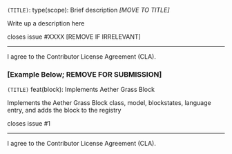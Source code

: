 `(TITLE)`: type(scope): Brief description *[MOVE TO TITLE]*

Write up a description here

closes issue #XXXX [REMOVE IF IRRELEVANT]

---

I agree to the Contributor License Agreement (CLA).


### [Example Below; REMOVE FOR SUBMISSION]

`(TITLE)` feat(block): Implements Aether Grass Block

Implements the Aether Grass Block class, model, blockstates, language entry, and adds the block to the registry
  
closes issue #1

---

I agree to the Contributor License Agreement (CLA).

